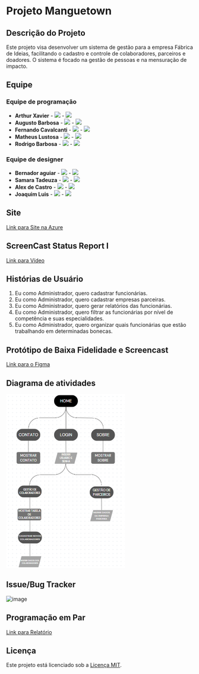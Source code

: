 # Projeto Manguetown

## Descrição do Projeto

Este projeto visa desenvolver um sistema de gestão para a empresa Fábrica de Ideias, facilitando o cadastro e controle de colaboradores, parceiros e doadores. O sistema é focado na gestão de pessoas e na mensuração de impacto.

## Equipe 

### Equipe de programação

- **Arthur Xavier** - <a href="mailto:axrm@cesar.school"><img src="https://github.com/user-attachments/assets/d910e050-b74b-4dfd-9c58-bd3e6be60e8b" width="25"></a> - <a href="https://www.linkedin.com/in/arthur-xavier-143389304?utm_source=share&utm_campaign=share_via&utm_content=profile&utm_medium=android_app "><img src="https://upload.wikimedia.org/wikipedia/commons/c/ca/LinkedIn_logo_initials.png" width="20"></a>
- **Augusto Barbosa** - <a href="mailto:abc4@cesar.school"><img src="https://github.com/user-attachments/assets/d910e050-b74b-4dfd-9c58-bd3e6be60e8b" width="25"></a> - <a href="https://br.linkedin.com/in/augusto-barbosa-90550b2b8"><img src="https://upload.wikimedia.org/wikipedia/commons/c/ca/LinkedIn_logo_initials.png" width="20"></a>
- **Fernando Cavalcanti** - <a href="mailto:fafhcavalcanti@gmail.com"><img src="https://github.com/user-attachments/assets/d910e050-b74b-4dfd-9c58-bd3e6be60e8b" width="25"></a> - <a href="https://www.linkedin.com/in/fernando-augusto-cavalcanti/"><img src="https://upload.wikimedia.org/wikipedia/commons/c/ca/LinkedIn_logo_initials.png" width="20"></a>
- **Matheus Lustosa** - <a href="mailto:mclc3@cesar.school"><img src="https://github.com/user-attachments/assets/d910e050-b74b-4dfd-9c58-bd3e6be60e8b" width="25"></a> - <a href="https://www.linkedin.com/in/matheus-lustosa-827010242/"><img src="https://upload.wikimedia.org/wikipedia/commons/c/ca/LinkedIn_logo_initials.png" width="20"></a>
- **Rodrigo Barbosa** - <a href="mailto:rsb2@cesar.school"><img src="https://github.com/user-attachments/assets/d910e050-b74b-4dfd-9c58-bd3e6be60e8b" width="25"></a> - <a href="
https://www.linkedin.com/in/rodrigo-souza-28682b2b7?utm_source=share&utm_campaign=share_via&utm_content=profile&utm_medium=android_app "><img src="https://upload.wikimedia.org/wikipedia/commons/c/ca/LinkedIn_logo_initials.png" width="20"></a>

### Equipe de designer

- **Bernador aguiar** - <a href="mailto:bernardoaguiartb@gmail.com"><img src="https://github.com/user-attachments/assets/d910e050-b74b-4dfd-9c58-bd3e6be60e8b" width="25"></a> - <a href="https://www.linkedin.com/in/bernardo-aguiar-tavares-barbosa-971827298?utm_source=share&utm_campaign=share_via&utm_content=profile&utm_medium=ios_app"><img src="https://upload.wikimedia.org/wikipedia/commons/c/ca/LinkedIn_logo_initials.png" width="20"></a>
- **Samara Tadeuza** - <a href="mailto:stcs@cesar.school"><img src="https://github.com/user-attachments/assets/d910e050-b74b-4dfd-9c58-bd3e6be60e8b" width="25"></a> - <a href="https://www.linkedin.com/in/samara-tadeuza-1aa691326?utm_source=share&utm_campaign=share_via&utm_content=profile&utm_medium=ios_app"><img src="https://upload.wikimedia.org/wikipedia/commons/c/ca/LinkedIn_logo_initials.png" width="20"></a>
- **Alex de Castro** - <a href="mailto:mulatinho.l3x@gmail.com"><img src="https://github.com/user-attachments/assets/d910e050-b74b-4dfd-9c58-bd3e6be60e8b" width="25"></a> - <a href=""><img src="https://upload.wikimedia.org/wikipedia/commons/c/ca/LinkedIn_logo_initials.png" width="20"></a>
- **Joaquim Luis** - <a href="mailto:joca.luis.34@gmail.com"><img src="https://github.com/user-attachments/assets/d910e050-b74b-4dfd-9c58-bd3e6be60e8b" width="25"></a> - <a href=""><img src="https://upload.wikimedia.org/wikipedia/commons/c/ca/LinkedIn_logo_initials.png" width="20"></a>


## Site

[Link para Site na Azure](https://projetomanguetown-app.azurewebsites.net)

## ScreenCast Status Report I

[Link para Vídeo](https://drive.google.com/file/d/1Z4u-yTMqXnzyEcWS6G3T0wl56bjRIl3I/view?usp=drive_link)

## Histórias de Usuário

1) Eu como Administrador, quero cadastrar funcionárias.
2) Eu como Administrador, quero cadastrar empresas parceiras.
3) Eu como Administrador, quero gerar relatórios das funcionárias.
4) Eu como Administrador, quero filtrar as funcionárias por nível de competência e suas especialidades.
5) Eu como Administrador, quero organizar quais funcionárias que estão trabalhando em determinadas bonecas.

## Protótipo de Baixa Fidelidade e Screencast

[Link para o Figma](https://www.figma.com/design/47pvZkXQXwdE2BK5Y1Arzw/Projeto-Manguetown---Prot%C3%B3tipo-Lo-fi?node-id=0-1&node-type=canvas&m=dev)

## Diagrama de atividades

![Diagrama](imgs/Diagrama_SR1(1).png)

## Issue/Bug Tracker

![image](https://github.com/user-attachments/assets/42136493-7eb4-4e1f-bc0e-8be5dc5dca12)

## Programação em Par

[Link para Relatório](https://docs.google.com/document/d/1bJ28rsjSY_FdqGxVNHs0ot6ZN-0Gbj7lA_PNhx_C1MQ/edit)

## Licença

Este projeto está licenciado sob a [Licença MIT](LICENSE).
